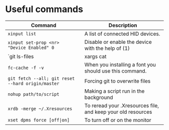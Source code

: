 # Useful commands

| Command				           | Description
| -------					   | -----------
| `xinput list` 				   | A list of connected HID devices.
| `xinput set-prop <nr> "Device Enabled" 0`	   | Disable or enable the device with the help of (1)
| `git ls-files | xargs cat | wc -l`		   | Count rows in a git repository
| `fc-cache -f -v`				   | When you installing a font you should use this command. 
| `git fetch --all; git reset --hard origin/master`| Forcing git to overwrite files
| `nohup path/to/script`			   | Making a script run in the background
| `xrdb -merge ~/.Xresources`			   | To reread your .Xresources file, and keep your old resources
| `xset dpms force [off\|on]`			   | To turn off or on the monitor
